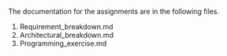The documentation for the assignments are in the following files.

1. Requirement_breakdown.md
2. Architectural_breakdown.md
3. Programming_exercise.md
